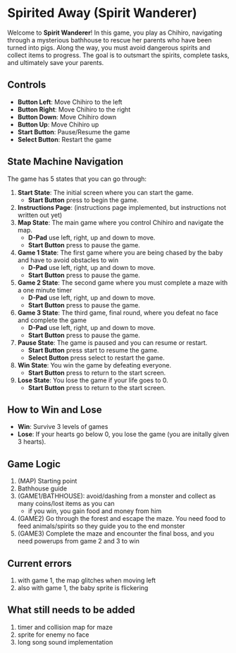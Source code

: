 # Spirited Away (Spirit Wanderer)

Welcome to **Spirit Wanderer**! In this game, you play as Chihiro, navigating through a mysterious bathhouse to rescue her parents who have been turned into pigs. Along the way, you must avoid dangerous spirits and collect items to progress. The goal is to outsmart the spirits, complete tasks, and ultimately save your parents.

## Controls
- **Button Left**: Move Chihiro to the left
- **Button Right**: Move Chihiro to the right
- **Button Down**: Move Chihiro down
- **Button Up**: Move Chihiro up
- **Start Button**: Pause/Resume the game
- **Select Button**: Restart the game

## State Machine Navigation
The game has 5 states that you can go through:

1. **Start State**: The initial screen where you can start the game.
   - **Start Button** press to begin the game.
2. **Instructions Page**: (instructions page implemented, but instructions not written out yet)
2. **Map State**: The main game where you control Chihiro and navigate the map.
   - **D-Pad** use left, right, up and down to move.
   - **Start Button** press to pause the game.
4. **Game 1 State**: The first game where you are being chased by the baby and have to avoid obstacles to win
   - **D-Pad** use left, right, up and down to move.
   - **Start Button** press to pause the game.
5. **Game 2 State**: The second game where you must complete a maze with a one minute timer
   - **D-Pad** use left, right, up and down to move.
   - **Start Button** press to pause the game.
6. **Game 3 State**: The third game, final round, where you defeat no face and complete the game
   - **D-Pad** use left, right, up and down to move.
   - **Start Button** press to pause the game.
7. **Pause State**: The game is paused and you can resume or restart.
   - **Start Button** press start to resume the game.
   - **Select Button** press select to restart the game.
8. **Win State**: You win the game by defeating everyone.
   - **Start Button** press to return to the start screen.
9. **Lose State**: You lose the game if your life goes to 0.
   - **Start Button** press to return to the start screen.

## How to Win and Lose
- **Win**: Survive 3 levels of games
- **Lose**: If your hearts go below 0, you lose the game (you are initally given 3 hearts).


## Game Logic
1.	(MAP) Starting point
2.	Bathhouse guide
3.	(GAME1/BATHHOUSE): avoid/dashing from a monster and collect as many coins/lost items as you can
      - if you win, you gain food and money from him
4.	(GAME2) Go through the forest and escape the maze. You need food to feed animals/spirits so they guide you to the end monster
5.	(GAME3) Complete the maze and encounter the final boss, and you need powerups from game 2 and 3 to win

## Current errors
1. with game 1, the map glitches when moving left
2. also with game 1, the baby sprite is flickering

## What still needs to be added
1. timer and collision map for maze
2. sprite for enemy no face
3. long song sound implementation
